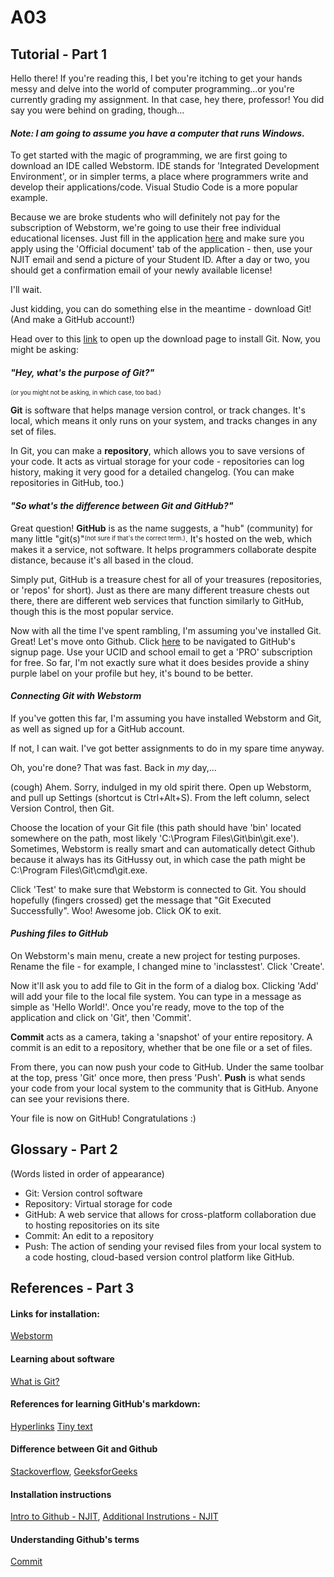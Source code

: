 # A03
## Tutorial - Part 1
Hello there! If you're reading this, I bet you're itching to get your hands messy and delve into the world of computer programming...or you're currently grading my assignment. In that case, hey there, professor! You did say you were behind on grading, though...

#### _Note: I am going to assume you have a computer that runs Windows._

To get started with the magic of programming, we are first going to download an IDE called Webstorm. IDE stands for 'Integrated Development Environment', or in simpler terms, a place where programmers write and develop their applications/code. Visual Studio Code is a more popular example.

Because we are broke students who will definitely not pay for the subscription of Webstorm, we're going to use their free individual educational licenses. Just fill in the application [here](https://www.jetbrains.com/shop/eform/students) and make sure you apply using the 'Official document' tab of the application - then, use your NJIT email and send a picture of your Student ID. After a day or two, you should get a confirmation email of your newly available license!

I'll wait.

Just kidding, you can do something else in the meantime - download Git! (And make a GitHub account!)

Head over to this [link](https://git-scm.com/downloads) to open up the download page to install Git. Now, you might be asking:

#### _"Hey, what's the purpose of Git?"_
<sup><sub>(or you might not be asking, in which case, too bad.)</sub></sup>

  **Git** is software that helps manage version control, or track changes. It's local, which means it only runs on your system, and tracks changes in any set of files. 

  In Git, you can make a **repository**, which allows you to save versions of your code. It acts as virtual storage for your code - repositories can log history, making it very good for a detailed changelog. (You can make repositories in GitHub, too.)

#### _"So what's the difference between Git and GitHub?"_

  Great question! **GitHub** is as the name suggests, a "hub" (community) for many little "git(s)"<sup><sub>(not sure if that's the correct term.)</sub></sup>. It's hosted on the web, which makes it a service, not software. It helps programmers collaborate despite distance, because it's all based in the cloud.

  Simply put, GitHub is a treasure chest for all of your treasures (repositories, or 'repos' for short). Just as there are many different treasure chests out there, there are different web services that function similarly to GitHub, though this is the most popular service.
  
Now with all the time I've spent rambling, I'm assuming you've installed Git. Great! Let's move onto Github. Click [here](https://github.com/signup?ref_cta=Sign+up&ref_loc=header+logged+out&ref_page=%2Fpricing&source=header) to be navigated to GitHub's signup page. Use your UCID and school email to get a 'PRO' subscription for free. So far, I'm not exactly sure what it does besides provide a shiny purple label on your profile but hey, it's bound to be better. 

#### _Connecting Git with Webstorm_

If you've gotten this far, I'm assuming you have installed Webstorm and Git, as well as signed up for a GitHub account.

If not, I can wait. I've got better assignments to do in my spare time anyway.

Oh, you're done? That was fast. Back in _my_ day,...

(cough) Ahem. Sorry, indulged in my old spirit there. Open up Webstorm, and pull up Settings (shortcut is Ctrl+Alt+S). From the left column, select Version Control, then Git. 

Choose the location of your Git file (this path should have 'bin' located somewhere on the path, most likely 'C:\Program Files\Git\bin\git.exe'). Sometimes, Webstorm is really smart and can automatically detect Github because it always has its GitHussy out, in which case the path might be C:\Program Files\Git\cmd\git.exe.

Click 'Test' to make sure that Webstorm is connected to Git. You should hopefully (fingers crossed) get the message that "Git Executed Successfully". Woo! Awesome job. Click OK to exit.

#### _Pushing files to GitHub_
On Webstorm's main menu, create a new project for testing purposes. Rename the file - for example, I changed mine to 'inclasstest'. Click 'Create'.

Now it'll ask you to add file to Git in the form of a dialog box. Clicking 'Add' will add your file to the local file system. You can type in a message as simple as 'Hello World!'. Once you're ready, move to the top of the application and click on 'Git', then 'Commit'. 

**Commit** acts as a camera, taking a 'snapshot' of your entire repository. A commit is an edit to a repository, whether that be one file or a set of files.

From there, you can now push your code to GitHub. Under the same toolbar at the top, press 'Git' once more, then press 'Push'. **Push** is what sends your code from your local system to the community that is GitHub. Anyone can see your revisions there. 

Your file is now on GitHub! Congratulations :)

## Glossary - Part 2 
(Words listed in order of appearance)

* Git: Version control software
* Repository: Virtual storage for code
* GitHub: A web service that allows for cross-platform collaboration due to hosting repositories on its site
* Commit: An edit to a repository
* Push: The action of sending your revised files from your local system to a code hosting, cloud-based version control platform like GitHub.

## References - Part 3
#### Links for installation:
[Webstorm](https://www.jetbrains.com/shop/eform/students)

#### Learning about software
[What is Git?](https://www.nobledesktop.com/blog/what-is-git-and-why-should-you-use-it)

#### References for learning GitHub's markdown:
[Hyperlinks](https://stackoverflow.com/questions/25465182/hyperlinks-of-readme-md-not-working-in-gitlab#:~:text=In%20Github%20the%20syntax%20to%20add%20hyperlink%20is,following%20-%20%5BText%5D%20%28full%20url%20of%20the%20section%29)
[Tiny text](https://gist.github.com/DavidWells/996ff97b915efaf026f72368c3e49185)

#### Difference between Git and Github
[Stackoverflow](https://stackoverflow.com/questions/13321556/difference-between-git-and-github), 
[GeeksforGeeks](https://www.geeksforgeeks.org/difference-between-git-and-github/#:~:text=Below%20is%20a%20table%20of%20differences%20between%20Git,maintained%20by%20Microsoft.%20%208%20more%20rows%20)

#### Installation instructions
[Intro to Github - NJIT](https://njit.instructure.com/courses/25694/files/3891026?module_item_id=881262), 
[Additional Instrutions - NJIT](https://njit.instructure.com/courses/25694/files/3891039?module_item_id=881263)

#### Understanding Github's terms
[Commit](https://www.bing.com/search?q=what+does+commit+mean+github&cvid=b8d69e26a3fb43e09090173471d1b773&aqs=edge..69i57j0l8.3271j0j1&pglt=299&FORM=ANNTA1&PC=HCTS)

